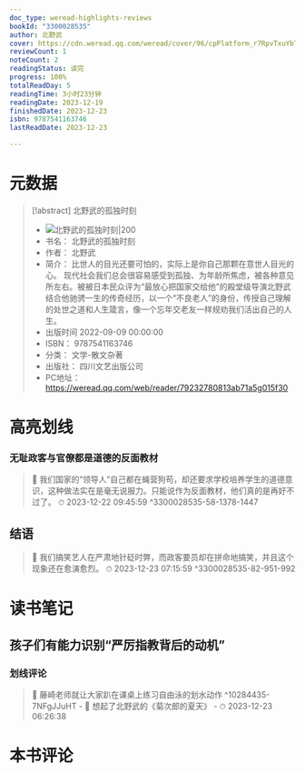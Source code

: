 ```yaml
---
doc_type: weread-highlights-reviews
bookId: "3300028535"
author: 北野武
cover: https://cdn.weread.qq.com/weread/cover/96/cpPlatform_r7RpvTxuYbTdXBYB3PKN9h/t7_cpPlatform_r7RpvTxuYbTdXBYB3PKN9h.jpg
reviewCount: 1
noteCount: 2
readingStatus: 读完
progress: 100%
totalReadDay: 5
readingTime: 3小时23分钟
readingDate: 2023-12-19
finishedDate: 2023-12-23
isbn: 9787541163746
lastReadDate: 2023-12-23

---
```

# 元数据
> [!abstract] 北野武的孤独时刻
> - ![ 北野武的孤独时刻|200](https://cdn.weread.qq.com/weread/cover/96/cpPlatform_r7RpvTxuYbTdXBYB3PKN9h/t7_cpPlatform_r7RpvTxuYbTdXBYB3PKN9h.jpg)
> - 书名： 北野武的孤独时刻
> - 作者： 北野武
> - 简介： 比世人的目光还要可怕的，实际上是你自己那颗在意世人目光的心。
现代社会我们总会很容易感受到孤独、为年龄所焦虑，被各种意见所左右。被被日本民众评为“最放心把国家交给他”的殿堂级导演北野武结合他驰骋一生的传奇经历，以一个“不良老人”的身份，传授自己理解的处世之道和人生箴言，像一个忘年交老友一样规劝我们活出自己的人生。
> - 出版时间 2022-09-09 00:00:00
> - ISBN： 9787541163746
> - 分类： 文学-散文杂著
> - 出版社： 四川文艺出版公司
> - PC地址：https://weread.qq.com/web/reader/79232780813ab71a5g015f30

# 高亮划线

### 无耻政客与官僚都是道德的反面教材

> 📌 我们国家的“领导人”自己都在蝇营狗苟，却还要求学校培养学生的道德意识，这种做法实在是毫无说服力。只能说作为反面教材，他们真的是再好不过了。 
> ⏱ 2023-12-22 09:45:59 ^3300028535-58-1378-1447

## 结语

> 📌 我们搞笑艺人在严肃地针砭时弊，而政客要员却在拼命地搞笑，并且这个现象还在愈演愈烈。 
> ⏱ 2023-12-23 07:15:59 ^3300028535-82-951-992

# 读书笔记

## 孩子们有能力识别“严厉指教背后的动机”

### 划线评论
> 📌 藤崎老师就让大家趴在课桌上练习自由泳的划水动作  ^10284435-7NFgJJuHT
    - 💭 想起了北野武的《菊次郎的夏天》
    - ⏱ 2023-12-23 06:26:38
   
# 本书评论
